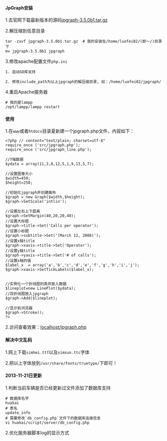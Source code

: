 #### JpGraph安装

1.去官网下载最新版本的源码[jpgraph-3.5.0b1.tar.gz](http://jpgraph.net/download/)

2.解压缩到任意目录

    tar -zxvf jpgraph-3.5.0b1.tar.gz  # 我的安装在/home/luofei02/(即～/)目录下
    mv jpgraph-3.5.0b1 jpgraph

3.修改apache配置文件`php.ini`

    1. 启动GD库支持

    2. 修改include_path为以上jpgraph的解压缩目录, 如：/home/luofei02/jpgraph/

4.重启Apache服务器

    # 我的是lampp
    /opt/lampp/lampp restart

#### 使用

1.在`www`或者`htdocs`目录夏新建一个jpgraph.php文件，内容如下：

    <?php // content="text/plain; charset=utf-8"
    require_once ('src/jpgraph.php');
    require_once ('src/jpgraph_line.php');
     
    //Y轴数据
    $ydata = array(11,3,8,12,5,1,9,13,5,7);
     
    //设置图像大小
    $width=450;
    $height=250;
     
    //初始化jpgraph并创建画布
    $graph = new Graph($width,$height);
    $graph->SetScale('intlin');
     
    //设置左右上下距离
    $graph->SetMargin(40,20,20,40);
    //设置大标题
    $graph->title->Set('Calls per operator');
    //设置小标题
    $graph->subtitle->Set('(March 12, 2008)');
    //设置x轴title
    $graph->xaxis->title->Set('Operator');
    //设置y轴title
    $graph->yaxis->title->Set('# of calls');
    //设置x轴的值
    $label_x  = array('a','b','c','d','e','f','g','h','i','j');
    $graph->xaxis->SetTickLabels($label_x);
     
     
    //实例化一个折线图的类并放入数据
    $lineplot=new LinePlot($ydata);
    //将折线图放入jpgraph
    $graph->Add($lineplot);
     
    //显示到浏览器
    $graph->Stroke();
    ?>

2.访问查看效果：[localhost/jpgraph.php](http://localhost/jpgraph.php)

#### 解决中文乱码

1.网上下载`simhei.ttf`以及`simsun.ttc`字体

2.把以上字体放到`/usr/share/fonts/truetype/`下即可！

#### 2013-11-21日更新

1.判断当前车辆是否已经更新过文件添加了数据库支持

    # 数据库名字
    huakai
    # 表名
    update_info
    # 需要修改`db_config.php`文件下的数据库连接信息
    vi huakai/script/server/db_config.php

2.优化服务器脚本log的显示方式
